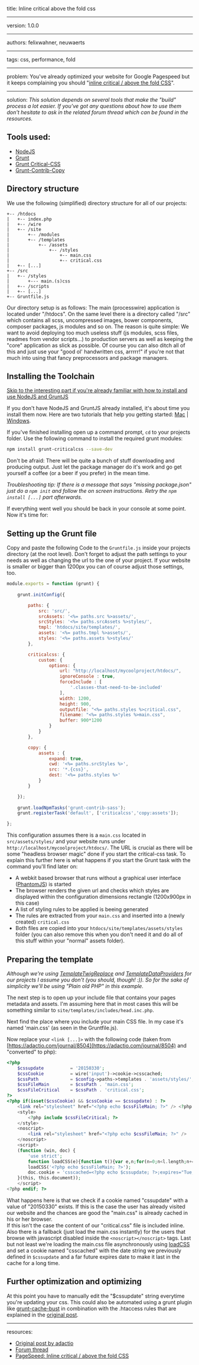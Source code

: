 title: Inline critical above the fold css

----

version: 1.0.0

----

authors: felixwahner, neuwaerts

----

tags: css, performance, fold

----

problem:
You've already optimized your website for Google Pagespeed but it keeps complaining you should "[inline critical / above the fold CSS](https://developers.google.com/speed/pagespeed/service/PrioritizeCriticalCss)".

----

solution:
*This solution depends on several tools that make the "build" process a lot easier. If you've got any questions about how to use them don't hesitate to ask in the related forum thread which can be found in the resources.*  

## Tools used:
* [NodeJS](https://nodejs.org/)    
* [Grunt](gruntjs.com)
* [Grunt Critical-CSS](https://github.com/filamentgroup/grunt-criticalcss)
* [Grunt-Contrib-Copy](https://github.com/gruntjs/grunt-contrib-copy)


## Directory structure
We use the following (simplified) directory structure for all of our projects:

```
+-- /htdocs  
|   +-- index.php  
|   +-- /wire  
|   +-- /site  
|       +-- /modules  
|       +-- /templates  
|           +-- /assets  
|               +-- /styles  
|                   +-- main.css  
| 					+-- critical.css  
|   +-- [...]  
+-- /src  
|   +-- /styles  
|       +--- main.(s)css
|   +-- /scripts  
|   +-- [...]  
+-- Gruntfile.js  
```
Our directory setup is as follows: The main (processwire) application is located under "/htdocs". On the same level there is a directory called "/src" which contains all scss, uncompressed images, bower components, composer packages, js modules and so on. The reason is quite simple: We want to avoid deploying too much useless stuff (js modules, scss files, readmes from vendor scripts...) to production servers as well as keeping the "core" application as slick as possible. Of course you can also ditch all of this and just use your "good ol' handwritten css, arrrrr!" if you're not that much into using that fancy preprocessors and package managers.

## Installing the Toolchain 

[Skip to the interesting part if you're already familiar with how to install and use NodeJS and GruntJS](#setup) 

If you don't have NodeJS and GruntJS already installed, it's about time you install them now. Here are two tutorials that help you getting started: [Mac](http://gruntjs.com/installing-grunt) | [Windows](http://www.codebelt.com/javascript/install-grunt-js-on-windows/).

If you've finished installing open up a command prompt, ``cd`` to your projects folder. Use the following command to install the required grunt modules:  

```Bash
npm install grunt-criticalcss --save-dev
```   

Don't be afraid: There will be quite a bunch of stuff downloading and producing output. Just let the package manager do it's work and go get yourself a coffee (or a beer if you prefer) in the mean time.  

*Troubleshooting tip: If there is a message that says "missing package.json" just do a ``npm init`` and follow the on screen instructions. Retry the ``npm install [...]`` part afterwards.*  

If everything went well you should be back in your console at some point. Now it's time for:

<a name="setup"></a>
## Setting up the Grunt file

Copy and paste the following Code to the ``Gruntfile.js`` inside your projects directory (at the root level). Don't forget to adjust the path settings to your needs as well as changing the url to the one of your project. If your website is smaller or bigger than 1200px you can of course adjust those settings, too.

```Javascript
module.exports = function (grunt) {
	
	grunt.initConfig({

		paths: {
			src: 'src/',
			srcAssets: '<%= paths.src %>assets/',
			srcStyles: '<%= paths.srcAssets %>styles/',
			tmpl: 'htdocs/site/templates/',
			assets: '<%= paths.tmpl %>assets/',
			styles: '<%= paths.assets %>styles/'
		},

		criticalcss: {
	        custom: {
	            options: {
	                url: "http://localhost/mycoolproject/htdocs/",
	                ignoreConsole : true,
	                forceInclude : [
	                	'.classes-that-need-to-be-included'
	                ],
	                width: 1200,
	                height: 900,
	                outputfile: "<%= paths.styles %>critical.css",
	                filename: "<%= paths.styles %>main.css",  
	                buffer: 900*1200
	            }
	        }
	    },

		copy: {
			assets : {
				expand: true,
				cwd: '<%= paths.srcStyles %>',
				src: '*.{css}',
				dest: '<%= paths.styles %>'
			}
		}

	});
	
	grunt.loadNpmTasks('grunt-contrib-sass');
	grunt.registerTask('default', ['criticalcss','copy:assets']);

};
```

This configuration assumes there is a ``main.css`` located in ``src/assets/styles/`` and your website runs under ``http://localhost/mycoolproject/htdocs/``. The URL is crucial as there will be some "headless browser magic" done if you start the critical-css task. To explain this further here is what happens if you start the Grunt task with the command you'll find later on:  
- A webkit based browser that runs without a graphical user interface ([PhantomJS](http://phantomjs.org/)) is started
- The browser renders the given url and checks which styles are displayed within the configuration dimensions rectangle (1200x900px in this case)  
- A list of styling rules to be applied is beeing generated
- The rules are extracted from your ``main.css`` and inserted into a (newly created) ``critical.css`` 
- Both files are copied into your ``htdocs/site/templates/assets/styles`` folder (you can also remove this when you don't need it and do all of this stuff within your "normal" assets folder).


## Preparing the template
*Although we're using [TemplateTwigReplace](http://modules.processwire.com/modules/template-twig-replace/) and [TemplateDataProviders](http://modules.processwire.com/modules/template-data-providers/) for our projects I assume you don't (you should, though! :)). So for the sake of simplicity we'll be using "Plain old PHP" in this example.*  

The next step is to open up your include file that contains your pages metadata and assets. I'm assuming here that in most cases this will be something similar to ``site/templates/includes/head.inc.php``.

Next find the place where you include your main CSS file. In my case it's named 'main.css' (as seen in the Gruntfile.js).  

Now replace your ``<link [...]>`` with the following code (taken from [https://adactio.com/journal/8504](https://adactio.com/journal/8504) and "converted" to php):
```PHP
<?php
	$cssupdate 			= '20150330';
	$cssCookie 			= wire('input')->cookie->csscached;
	$cssPath 			= $config->paths->templates . 'assets/styles/';
	$cssFileMain 		= $cssPath . 'main.css';
	$cssFileCritical 	= $cssPath . 'critical.css';
?>
<?php if(isset($cssCookie) && $cssCookie == $cssupdate) : ?>
	<link rel="stylesheet" href="<?php echo $cssFileMain; ?>" /> <?php else : ?>
	<style>
		<?php include $cssFileCritical; ?>
	</style>
	<noscript>
	    <link rel="stylesheet" href="<?php echo $cssFileMain; ?>" />
	</noscript>
	<script>
	(function (win, doc) {
	    'use strict';
		function loadCSS(e){function t(){var e,n;for(n=0;n<l.length;n+=1)l[n].href&&l[n].href.indexOf(r.href)>-1&&(e=!0);e?r.media="all":win.setTimeout(t)}var r=doc.createElement("link"),n=doc.getElementsByTagName("script")[0],l=doc.styleSheets;return r.rel="stylesheet",r.href=e,r.media="only x",n.parentNode.insertBefore(r,n),t(),r}
	    loadCSS('<?php echo $cssFileMain; ?>');
	    doc.cookie = 'csscached=<?php echo $cssupdate; ?>;expires="Tue, 19 Jan 2038 03:14:07 GMT";path=/';
	}(this, this.document));
	</script>
<?php endif; ?>
```

What happens here is that we check if a cookie named "cssupdate" with a value of "20150330" exists.
If this is the case the user has already visited our website and the chances are good the "main.css" 
is already cached in his or her browser.   
If this isn't the case the content of our "critical.css" file is included inline. 
Also there is a fallback (just load the main.css instantly) for the users that browse with javascript disabled inside the ``<noscript></noscript>`` tags. 
Last but not least we're loading the main.css file asynchronously using
[loadCSS](http://martinwolf.org/2014/12/18/load-css-asynchronously-with-loadcss/) and set a cookie named "csscached" with the date string we previously defined in ``$cssupdate`` and a far future expires date to make it last in the cache for a long time.


## Further optimization and optimizing
At this point you have to manually edit the "$cssupdate" string everytime you're updating your css. This could also be automated using a grunt plugin like [grunt-cache-bust](https://github.com/hollandben/grunt-cache-bust) in combination with the .htaccess rules that are explained in the [original post](https://adactio.com/journal/8504).

----

resources:
* [Original post by adactio](https://adactio.com/journal/8504)
* [Forum thread](https://processwire.com/talk/topic/4710-frontend-performance-tips/?p=90612)
* [PageSpeed: Inline critical / above the fold CSS](https://developers.google.com/speed/pagespeed/service/PrioritizeCriticalCss)

